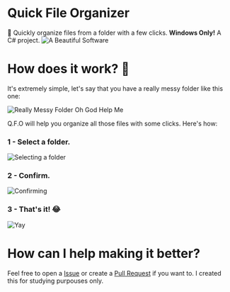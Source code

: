 # Quick File Organizer
:rocket: Quickly organize files from a folder with a few clicks. <b>Windows Only!</b>
A C# project.
![A Beautiful Software](https://i.imgur.com/wrLe2ZU.png)

# How does it work? :thinking:
It's extremely simple, let's say that you have a really messy folder like this one:

![Really Messy Folder Oh God Help Me](https://i.imgur.com/2LpFZ0k.png)

Q.F.O will help you organize all those files with some clicks. Here's how:

### 1 - Select a folder.
![Selecting a folder](https://i.imgur.com/AfuBPDm.png)

### 2 - Confirm.
![Confirming](https://i.imgur.com/jZp3VwY.png)

### 3 - That's it! :joy:
![Yay](https://i.imgur.com/J0qQLpc.png)

# How can I help making it better?
Feel free to open a <a href="https://github.com/saulojoab/Quick-File-Organizer/issues">Issue</a> or create a <a href="https://github.com/saulojoab/Quick-File-Organizer/pulls">Pull Request</a> if you want to. I created this for studying purpouses only.
